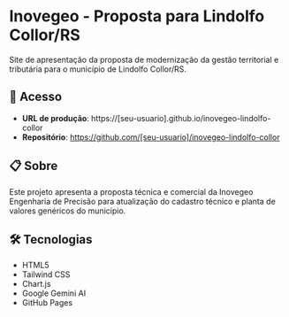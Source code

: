 # Inovegeo - Proposta para Lindolfo Collor/RS

Site de apresentação da proposta de modernização da gestão territorial e tributária para o município de Lindolfo Collor/RS.

## 🚀 Acesso

- **URL de produção**: https://[seu-usuario].github.io/inovegeo-lindolfo-collor
- **Repositório**: https://github.com/[seu-usuario]/inovegeo-lindolfo-collor

## 📋 Sobre

Este projeto apresenta a proposta técnica e comercial da Inovegeo Engenharia de Precisão para atualização do cadastro técnico e planta de valores genéricos do município.

## 🛠 Tecnologias

- HTML5
- Tailwind CSS
- Chart.js
- Google Gemini AI
- GitHub Pages
